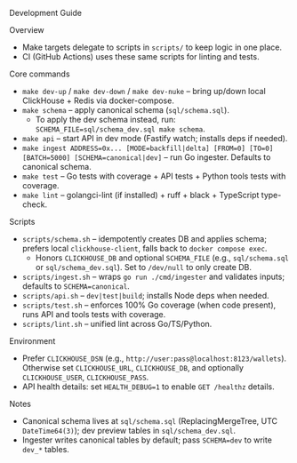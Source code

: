 Development Guide

Overview
- Make targets delegate to scripts in `scripts/` to keep logic in one place.
- CI (GitHub Actions) uses these same scripts for linting and tests.

Core commands
- `make dev-up` / `make dev-down` / `make dev-nuke` – bring up/down local ClickHouse + Redis via docker-compose.
- `make schema` – apply canonical schema (`sql/schema.sql`).
  - To apply the dev schema instead, run: `SCHEMA_FILE=sql/schema_dev.sql make schema`.
- `make api` – start API in dev mode (Fastify watch; installs deps if needed).
- `make ingest ADDRESS=0x... [MODE=backfill|delta] [FROM=0] [TO=0] [BATCH=5000] [SCHEMA=canonical|dev]` – run Go ingester. Defaults to canonical schema.
- `make test` – Go tests with coverage + API tests + Python tools tests with coverage.
- `make lint` – golangci-lint (if installed) + ruff + black + TypeScript type-check.

Scripts
- `scripts/schema.sh` – idempotently creates DB and applies schema; prefers local `clickhouse-client`, falls back to `docker compose exec`.
  - Honors `CLICKHOUSE_DB` and optional `SCHEMA_FILE` (e.g., `sql/schema.sql` or `sql/schema_dev.sql`). Set to `/dev/null` to only create DB.
- `scripts/ingest.sh` – wraps `go run ./cmd/ingester` and validates inputs; defaults to `SCHEMA=canonical`.
- `scripts/api.sh` – `dev|test|build`; installs Node deps when needed.
- `scripts/test.sh` – enforces 100% Go coverage (when code present), runs API and tools tests with coverage.
- `scripts/lint.sh` – unified lint across Go/TS/Python.

Environment
- Prefer `CLICKHOUSE_DSN` (e.g., `http://user:pass@localhost:8123/wallets`). Otherwise set `CLICKHOUSE_URL`, `CLICKHOUSE_DB`, and optionally `CLICKHOUSE_USER`, `CLICKHOUSE_PASS`.
- API health details: set `HEALTH_DEBUG=1` to enable `GET /healthz` details.

Notes
- Canonical schema lives at `sql/schema.sql` (ReplacingMergeTree, UTC `DateTime64(3)`); dev preview tables in `sql/schema_dev.sql`.
- Ingester writes canonical tables by default; pass `SCHEMA=dev` to write `dev_*` tables.
